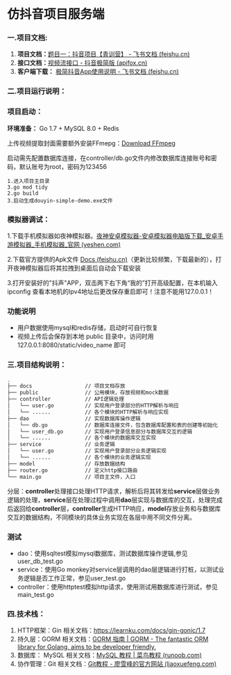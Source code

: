 # 仿抖音项目服务端

### 一.项目文档:

1. **项目文档：**[题目一：抖音项目【青训营】 - 飞书文档 (feishu.cn)](https://bytedance.feishu.cn/docx/doxcnbgkMy2J0Y3E6ihqrvtHXPg)
2. **接口文档：**[视频流接口 - 抖音极简版 (apifox.cn)](https://www.apifox.cn/apidoc/shared-8cc50618-0da6-4d5e-a398-76f3b8f766c5/api-18345145)
3. **客户端下载：** [极简抖音App使用说明 - 飞书文档 (feishu.cn)](https://bytedance.feishu.cn/docx/doxcnZd1RWr6Wpd1WVfntGabCFg)

### 二.项目运行说明：

### 项目启动：

**环境准备：** Go 1.7 + MySQL 8.0 + Redis

上传视频提取封面需要额外安装FFmepg：[Download FFmpeg](http://ffmpeg.org/download.html)

启动需先配置数据库连接，在controller/db.go文件内修改数据库连接账号和密码，默认账号为root，密码为123456

```shell
1.进入项目主目录
3.go mod tidy
2.go build
3.启动生成douyin-simple-demo.exe文件
```

### 模拟器调试：

1.下载手机模拟器如夜神模拟器。[夜神安卓模拟器-安卓模拟器电脑版下载_安卓手游模拟器_手机模拟器_官网 (yeshen.com)](https://www.yeshen.com/)

2.下载官方提供的Apk文件 [Docs (feishu.cn)](https://bytedance.feishu.cn/docx/doxcnZd1RWr6Wpd1WVfntGabCFg)（更新比较频繁，下载最新的），打开夜神模拟器后将其拉拽到桌面后自动会下载安装

3.打开安装好的"抖声"APP，双击两下右下角“我的”打开高级配置，在本机输入 ipconfig 查看本地机的Ipv4地址后更改保存重启即可！注意不能用127.0.0.1！

### 功能说明

* 用户数据使用mysql和redis存储，启动时可自行恢复
* 视频上传后会保存到本地 public 目录中，访问时用 127.0.0.1:8080/static/video_name 即可


### 三.项目结构说明：

```bash
.
├── docs                 // 项目文档存放
├── public               // 公用模块，存放视频和mock数据
├── controller           // API逻辑处理
│   └── user.go          // 实现用户登录部分的HTTP解析与响应
│   └── ......           // 各个模块的HTTP解析与响应实现
├── dao                  // 实现数据库操作逻辑
│   └── db.go            // 数据库连接文件，包含数据库配置和表的创建等初始化
│   └── user_db.go       // 实现用户登录信息部分与数据库交互的逻辑
│   └── ......           // 各个模块的数据库交互实现
├── service              // 业务逻辑
│   └── user.go          // 实现用户登录部分业务逻辑实现
│   └── ......           // 各个模块的业务逻辑实现
├── model                // 存放数据结构
├── router.go            // 定义http接口路由
└── main.go              // 项目主文件，入口
```

分层：**controller**处理接口处理HTTP请求，解析后将其转发给**service**层做业务逻辑的处理，**service**层在处理过程中调用**dao**层实现与数据库的交互，处理完成后返回给**controller**层，**controller**生成HTTP响应，**model**存放业务和与数据库交互的数据结构，不同模块的具体业务实现在各层中用不同文件分离。

### 测试

* dao：使用sqltest模拟mysql数据库，测试数据库操作逻辑,参见user_db_test.go
* service：使用Go monkey对service层调用的dao层逻辑进行打桩，以测试业务逻辑是否工作正常，参见user_test.go
* controller：使用httptest模拟http请求，使用测试用数据库进行测试，参见main_test.go

### 四.技术栈：

1. HTTP框架：Gin    相关文档：https://learnku.com/docs/gin-gonic/1.7
2. 持久层：GORM    相关文档：[GORM 指南 | GORM - The fantastic ORM library for Golang, aims to be developer friendly.](https://gorm.cn/zh_CN/docs/index.html)
3. 数据库： MySQL   相关文档：[MySQL 教程 | 菜鸟教程 (runoob.com)](https://www.runoob.com/mysql/mysql-tutorial.html)
4. 协作管理：Git 相关文档：[Git教程 - 廖雪峰的官方网站 (liaoxuefeng.com)](https://www.liaoxuefeng.com/wiki/896043488029600)
